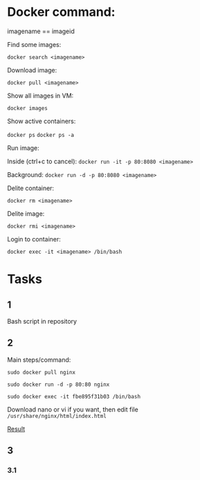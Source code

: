 # Docker command:

imagename == imageid 

Find some images:

`docker search <imagename>`

Download image:

`docker pull <imagename>`

Show all images in VM:

`docker images`

Show active containers:

`docker ps` `docker ps -a`

Run image:

Inside (ctrl+c to cancel):
 `docker run -it -p 80:8080 <imagename>` 

Background:
 `docker run -d -p 80:8080 <imagename>` 

Delite container:

`docker rm <imagename>`

Delite image:

`docker rmi <imagename>`

Login to container:

`docker exec -it <imagename> /bin/bash`


# Tasks

## 1

Bash script in repository

## 2 

Main steps/command:

`sudo docker pull nginx`

`sudo docker run -d -p 80:80 nginx`

`sudo docker exec -it fbe895f31b03 /bin/bash`

Download nano or vi if you want, then edit file `/usr/share/nginx/html/index.html`

[Result](https://13.81.111.118:80)

## 3

### 3.1


